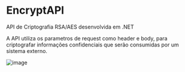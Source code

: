 # EncryptAPI

API de Criptografia RSA/AES desenvolvida em .NET

A API utiliza os parametros de request como header e body, para criptografar informações confidenciais que serão consumidas por um sistema externo.

![image](https://github.com/kelvennds1/EncryptAPI/assets/57395713/3e6d001c-e380-46ac-bae5-1c16ffc1076c)

